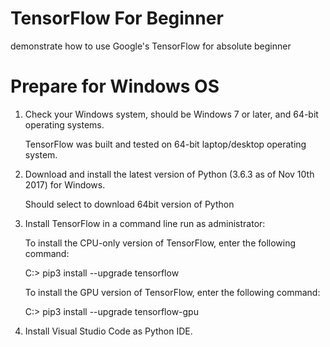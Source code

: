 # TensorFlow For Beginner

demonstrate how to use Google's TensorFlow for absolute beginner


# Prepare for Windows OS

1. Check your Windows system, should be Windows 7 or later, and 64-bit operating systems.
	
	TensorFlow was built and tested on 64-bit laptop/desktop operating system.
    
2. Download and install the latest version of Python (3.6.3 as of Nov 10th 2017) for Windows.
    
	Should select to download 64bit version of Python 
    
3. Install TensorFlow in a command line run as administrator:
    
	To install the CPU-only version of TensorFlow, enter the following command:
    
	C:\> pip3 install --upgrade tensorflow


	To install the GPU version of TensorFlow, enter the following command:
    
	C:\> pip3 install --upgrade tensorflow-gpu
	
4. Install Visual Studio Code as Python IDE.

